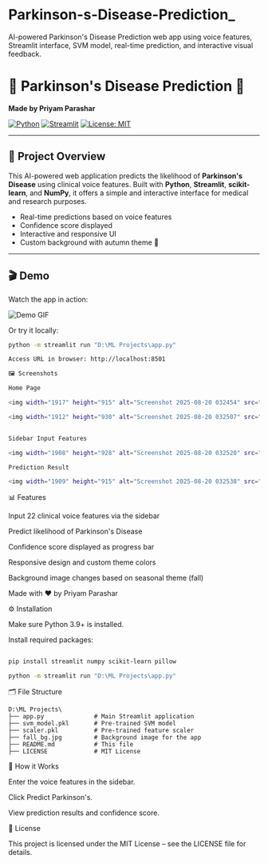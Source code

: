 # Parkinson-s-Disease-Prediction_
AI-powered Parkinson's Disease Prediction web app using voice features, Streamlit interface, SVM model, real-time prediction, and interactive visual feedback.

# 🧠 Parkinson's Disease Prediction 🍁
**Made by Priyam Parashar**

[![Python](https://img.shields.io/badge/Python-3.11-blue)](https://www.python.org/)
[![Streamlit](https://img.shields.io/badge/Streamlit-1.45.1-orange)](https://streamlit.io/)
[![License: MIT](https://img.shields.io/badge/License-MIT-green)](LICENSE)

---

## 🌟 Project Overview

This AI-powered web application predicts the likelihood of **Parkinson's Disease** using clinical voice features. Built with **Python**, **Streamlit**, **scikit-learn**, and **NumPy**, it offers a simple and interactive interface for medical and research purposes.

- Real-time predictions based on voice features
- Confidence score displayed
- Interactive and responsive UI
- Custom background with autumn theme 🍁

---

## 🎬 Demo

Watch the app in action:  

![Demo GIF](https://your-gif-link.com/demo.gif)  

Or try it locally:

```bash
python -m streamlit run "D:\ML Projects\app.py"

Access URL in browser: http://localhost:8501

🖼 Screenshots

Home Page

<img width="1917" height="915" alt="Screenshot 2025-08-20 032454" src="https://github.com/user-attachments/assets/22013db9-6956-407c-b5a3-2c4b7c1a73c0" />

<img width="1912" height="930" alt="Screenshot 2025-08-20 032507" src="https://github.com/user-attachments/assets/be7a7945-2bcf-494a-8dcd-fee289ea71b8" />


Sidebar Input Features

<img width="1908" height="928" alt="Screenshot 2025-08-20 032520" src="https://github.com/user-attachments/assets/97d371eb-d05b-42d6-babe-59a9014d2cb0" />

Prediction Result

<img width="1909" height="915" alt="Screenshot 2025-08-20 032538" src="https://github.com/user-attachments/assets/b3506184-65f4-4903-8e15-c8f7549122e1" />

```

📊 Features

Input 22 clinical voice features via the sidebar

Predict likelihood of Parkinson's Disease

Confidence score displayed as progress bar

Responsive design and custom theme colors

Background image changes based on seasonal theme (fall)

Made with ❤️ by Priyam Parashar


⚙️ Installation

Make sure Python 3.9+ is installed.

Install required packages:

``` bash

pip install streamlit numpy scikit-learn pillow

python -m streamlit run "D:\ML Projects\app.py"

```

🗂 File Structure

```
D:\ML Projects\
├── app.py              # Main Streamlit application
├── svm_model.pkl       # Pre-trained SVM model
├── scaler.pkl          # Pre-trained feature scaler
├── fall_bg.jpg         # Background image for the app
├── README.md           # This file
├── LICENSE             # MIT License

```

🧩 How it Works

Enter the voice features in the sidebar.

Click Predict Parkinson's.

View prediction results and confidence score.

📌 License

This project is licensed under the MIT License – see the LICENSE
 file for details.
